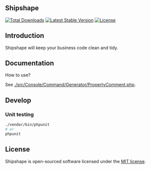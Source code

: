 
## Shipshape
<p>
<a href="https://packagist.org/packages/ghjayce/shipshape"><img src="https://img.shields.io/packagist/dt/ghjayce/shipshape" alt="Total Downloads"></a>
<a href="https://packagist.org/packages/ghjayce/shipshape"><img src="https://img.shields.io/packagist/v/ghjayce/shipshape" alt="Latest Stable Version"></a>
<a href="https://packagist.org/packages/ghjayce/shipshape"><img src="https://img.shields.io/packagist/l/ghjayce/shipshape" alt="License"></a>
</p>

## Introduction
Shipshape will keep your business code clean and tidy.

## Documentation
How to use?

See [./src/Console/Command/Generator/PropertyComment.php](./src/Console/Command/Generator/PropertyComment.php).

## Develop
### Unit testing
```bash
./vendor/bin/phpunit
# or
phpunit
```

## License

Shipshape is open-sourced software licensed under the [MIT license](LICENSE).